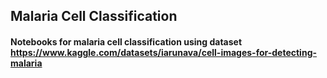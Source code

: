 ## **Malaria Cell Classification**
#### Notebooks for malaria cell classification using dataset https://www.kaggle.com/datasets/iarunava/cell-images-for-detecting-malaria
